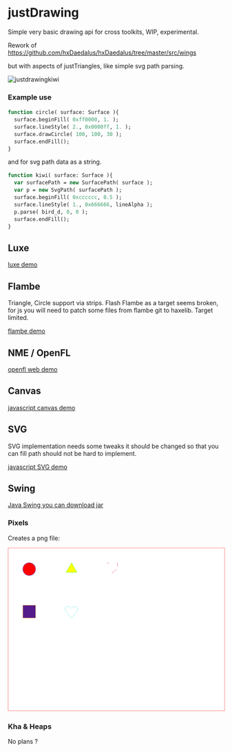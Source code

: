 # justDrawing
Simple very basic drawing api for cross toolkits, WIP, experimental.

Rework of https://github.com/hxDaedalus/hxDaedalus/tree/master/src/wings 

but with aspects of justTriangles, like simple svg path parsing.

![justdrawingkiwi](https://user-images.githubusercontent.com/20134338/27797254-dca94ef6-6004-11e7-846c-1a6b0e336c3d.png)


### Example use
``` haxe
function circle( surface: Surface ){
  surface.beginFill( 0xff0000, 1. );
  surface.lineStyle( 2., 0x0000ff, 1. );
  surface.drawCircle( 100, 100, 30 );
  surface.endFill();
}
```
and for svg path data as a string.
``` haxe
function kiwi( surface: Surface ){
  var surfacePath = new SurfacePath( surface );
  var p = new SvgPath( surfacePath );
  surface.beginFill( 0xcccccc, 0.5 );
  surface.lineStyle( 1., 0x666666, lineAlpha );
  p.parse( bird_d, 0, 0 );
  surface.endFill();
}
```
## Luxe
[luxe demo](https://rawgit.com/nanjizal/justDrawing/master/binLuxe/web/index.html)

## Flambe 
Triangle, Circle support via strips. Flash Flambe as a target seems broken, for js you will need to patch some files from flambe git to haxelib. Target limited.

[flambe demo](https://rawgit.com/nanjizal/justDrawing/master/binFlambe/build/web/index.html)

## NME / OpenFL
[openfl web demo](https://rawgit.com/nanjizal/justDrawing/master/binOpenFL/Exports/html5/release/bin/index.html)

## Canvas
[javascript canvas demo](https://rawgit.com/nanjizal/justDrawing/master/binCanvas/index.html)

## SVG
SVG implementation needs some tweaks it should be changed so that you can fill path should not be hard to implement.

[javascript SVG demo](https://rawgit.com/nanjizal/justDrawing/master/binSVG/index.html)

## Swing
[Java Swing you can download jar](https://github.com/nanjizal/justDrawing/blob/master/binSwing/MainSwing-Debug.jar)

### Pixels
Creates a png file:

![h](https://github.com/nanjizal/justDrawing/blob/master/binPixels/neko/out_shapes.png)

### Kha & Heaps
No plans ?
